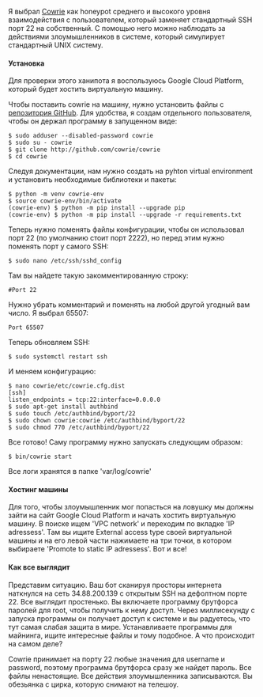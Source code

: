 Я выбрал [Cowrie](https://cowrie.readthedocs.io/en/latest/index.html) как honeypot среднего и высокого уровня взаимодействия с пользователем, который заменяет стандартный SSH порт 22 на собственный. С помощью него можно наблюдать за действиями злоумышленников в системе, который симулирует стандартный UNIX систему.

#### Установка
Для проверки этого ханипота я воспользуюсь Google Cloud Platform, который будет хостить виртуальную машину.

Чтобы поставить cowrie на машину, нужно установить файлы с [репозитория GitHub](https://github.com/cowrie/cowrie). Для удобства, я создам отдельного пользователя, чтобы он держал программу в запущенном виде:
```
$ sudo adduser --disabled-password cowrie
$ sudo su - cowrie
$ git clone http://github.com/cowrie/cowrie
$ cd cowrie
```

Следуя документации, нам нужно создать на pyhton virtual environment и установить необходимые библиотеки и пакеты:
```
$ python -m venv cowrie-env
$ source cowrie-env/bin/activate
(cowrie-env) $ python -m pip install --upgrade pip
(cowrie-env) $ python -m pip install --upgrade -r requirements.txt
```

Теперь нужно поменять файлы конфигурации, чтобы он использовал порт 22 (по умолчанию стоит порт 2222), но перед этим нужно поменять порт у самого SSH:
```
$ sudo nano /etc/ssh/sshd_config
```
Там вы найдете такую закомментированную строку:
```
#Port 22
```
Нужно убрать комментарий и поменять на любой другой угодный вам число. Я выбрал 65507:
```
Port 65507
```
Теперь обновляем SSH:
```
$ sudo systemctl restart ssh
```
И меняем конфигурацию:
```
$ nano cowrie/etc/cowrie.cfg.dist
[ssh]
listen_endpoints = tcp:22:interface=0.0.0.0
$ sudo apt-get install authbind
$ sudo touch /etc/authbind/byport/22
$ sudo chown cowrie:cowrie /etc/authbind/byport/22
$ sudo chmod 770 /etc/authbind/byport/22
```

Все готово! Саму программу нужно запускать следующим образом:
```
$ bin/cowrie start
```

Все логи хранятся в папке 'var/log/cowrie'

#### Хостинг машины
Для того, чтобы злоумышленник мог попасться на ловушку мы должны зайти на сайт Google Cloud Platform и начать хостить виртуальную машину. В поиске ищем 'VPC network' и переходим по вкладке 'IP adressess'. Там вы ищите External access type своей виртуальной машины и на его левой части нажимаете на три точки, в котором выбираете 'Promote to static IP adressess'. Вот и все!

#### Как все выглядит
Представим ситуацию. Ваш бот сканируя просторы интернета наткнулся на сеть 34.88.200.139 с открытым SSH на дефолтном порте 22. Все выглядит простенько. Вы включаете программу брутфорса паролей для root, чтобы получить к нему доступ. Через миллисекунду с запуска программы он получает доступ к системе и вы радуетесь, что тут самая слабая защита в мире. Устанавливаете программы для майнинга, ищите интересные файлы и тому подобное. А что происходит на самом деле?

Cowrie принимает на порту 22 любые значения для username и password, поэтому программа брутфорса сразу же найдет пароль. Все файлы ненастоящие. Все действия злоумышленника записываются. Вы обезьянка с цирка, которую снимают на телешоу.
